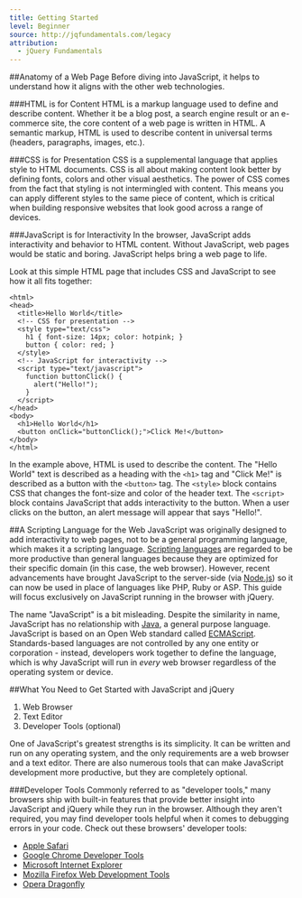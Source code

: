 ```yaml
---
title: Getting Started
level: Beginner
source: http://jqfundamentals.com/legacy
attribution: 
  - jQuery Fundamentals
---
```


##Anatomy of a Web Page
Before diving into JavaScript, it helps to understand how it aligns with the other web technologies.

###HTML is for Content
HTML is a markup language used to define and describe content. Whether it be a blog post, a search engine result or an e-commerce site, the core content of a web page is written in HTML. A semantic markup, HTML is used to describe content in universal terms (headers, paragraphs, images, etc.).

###CSS is for Presentation
CSS is a supplemental language that applies style to HTML documents. CSS is all about making content look better by defining fonts, colors and other visual aesthetics. The power of CSS comes from the fact that styling is not intermingled with content. This means you can apply different styles to the same piece of content, which is critical when building responsive websites that look good across a range of devices.

###JavaScript is for Interactivity
In the browser, JavaScript adds interactivity and behavior to HTML content. Without JavaScript, web pages would be static and boring. JavaScript helps bring a web page to life.

Look at this simple HTML page that includes CSS and JavaScript to see how it all fits together:

```
<html>
<head>
  <title>Hello World</title>
  <!-- CSS for presentation -->
  <style type="text/css">
    h1 { font-size: 14px; color: hotpink; }
    button { color: red; }
  </style>
  <!-- JavaScript for interactivity -->
  <script type="text/javascript">
    function buttonClick() {
      alert("Hello!");
    }
  </script>
</head>
<body>
  <h1>Hello World</h1>
  <button onClick="buttonClick();">Click Me!</button>
</body>
</html>
```

In the example above, HTML is used to describe the content. The "Hello World" text is described as a heading with the `<h1>` tag and "Click Me!" is described as a button with the `<button>` tag. The `<style>` block contains CSS that changes the font-size and color of the header text. The `<script>` block contains JavaScript that adds interactivity to the button. When a user clicks on the button, an alert message will appear that says "Hello!".

##A Scripting Language for the Web
JavaScript was originally designed to add interactivity to web pages, not to be a general programming language, which makes it a scripting language. [Scripting languages](http://en.wikipedia.org/wiki/Scripting_language) are regarded to be more productive than general languages because they are optimized for their specific domain (in this case, the web browser). However, recent advancements have brought JavaScript to the server-side (via [Node.js](http://nodejs.org/)) so it can now be used in place of languages like PHP, Ruby or ASP. This guide will focus exclusively on JavaScript running in the browser with jQuery.

The name "JavaScript" is a bit misleading. Despite the similarity in name, JavaScript has no relationship with [Java](http://en.wikipedia.org/wiki/Java_\(programming_language\)), a general purpose language. JavaScript is based on an Open Web standard called [ECMAScript](http://en.wikipedia.org/wiki/ECMAScript). Standards-based languages are not controlled by any one entity or corporation - instead, developers work together to define the language, which is why JavaScript will run in *every* web browser regardless of the operating system or device.

##What You Need to Get Started with JavaScript and jQuery
1. Web Browser
2. Text Editor
3. Developer Tools (optional)

One of JavaScript's greatest strengths is its simplicity. It can be written and run on any operating system, and the only requirements are a web browser and a text editor. There are also numerous tools that can make JavaScript development more productive, but they are completely optional.

###Developer Tools
Commonly referred to as "developer tools," many browsers ship with built-in features that provide better insight into JavaScript and jQuery while they run in the browser. Although they aren't required, you may find developer tools helpful when it comes to debugging errors in your code. Check out these browsers' developer tools: 

- [Apple Safari](https://developer.apple.com/technologies/safari/developer-tools.html)
- [Google Chrome Developer Tools](https://developers.google.com/chrome-developer-tools/)
- [Microsoft Internet Explorer](http://msdn.microsoft.com/en-us/library/ie/gg589507.aspx)
- [Mozilla Firefox Web Development Tools](https://developer.mozilla.org/en-US/docs/Tools)
- [Opera Dragonfly](http://www.opera.com/developer/tools/)
